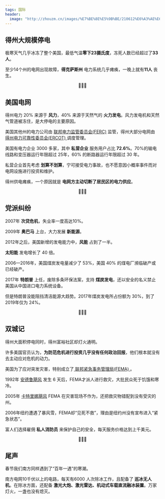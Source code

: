 ```yaml
---
tags: 国际
header:
  image: "http://zhouzm.cn/images/%E7%BE%8E%E5%9B%BE/210612%E6%A3%AE%E6%9E%97.jpg"
---
```


## 得州大规模停电

极寒天气几乎冰冻了整个美国，最低气温**零下23摄氏度**，冻死人数已经超过了**33人**。

至少14个州的电网出现故障，**得克萨斯州** 电力系统几乎瘫痪，一晚上就有**11人** 丧生。

<center>🍊🍊🍊</center>

## 美国电网

得州电力 20% 来源于 **风力**，40% 来源于天然气的 **火力发电**。风力发电机和天然气管道被冻住，是大停电的主要原因。

美国其他州的电力公司由 <u>联邦电力监管委员会(FERC)</u> 监管，得州大部分电网由 <u>得州电力可靠性委员会(ERCOT) </u> 调度管理。

美国有电力企业 3000 多家，其中 **私营企业** 服务用户占比 **72.6%**。70%的输电线路和变压器运行年限超过 25年，60% 的断路器运行年限超过 30 年。

私营企业首先考虑 **划算不划算**，宁可接受电力事故，也不愿意因小概率事件而对电网设施进行投资和维护。

得州供电瘫痪，一个原因就是 **电网方主动切断了居民区的电力供应**。

<center>🍊🍊🍊</center>

## 党派纠纷

2007年 **次贷危机**，失业率一度高达10%。

2009年 **奥巴马** 上台，大力发展 **新能源**。

2012年之后，美国新增的发电能力中，**风能** 占到了一半。

**太阳能** 发电增长了 40 倍。

2006—2016年，美国煤炭发电量减少了 53%，美国 40% 的煤电厂濒临破产或已经破产。

2017年 **特朗普** 上任，废除多条环保法案，支持 **煤炭发电**，还以安全的名义禁止美国从中国进口电力系统设备。

但是特朗普没能阻挡清洁能源大趋势。2017年煤炭发电所占份额为 30%，到了2019年仅为 24%。

<center>🍊🍊🍊</center>

## 双城记

得州大面积停电同时，得州富裕社区却灯火通明。

许多美国官员认为，**为防范危机进行投资几乎没有任何政治回报**，他们根本就没有去主动应对危机的动力。

美国为了应对突发灾害，特别成立了<u> 联邦紧急事务管理局(FEMA) </u>。

1992年 <u>安德鲁飓风</u> 发生 6 天后，FEMA才派人进行救灾，大批民众死于饥饿和寒冷。

2005年 <u>卡特里娜飓风</u> FEMA 在灾害现场不作为，还把救灾物错配到没有受灾的州。

2006年纽约遭遇了暴风雪，FEMA却“见死不救”，理由是纽约州没有宣布进入“紧急状态”。

富人们选择雇佣 **私人消防员** 来保护自己的安全，每天服务价格达到上千美元。

<center>🍊🍊🍊</center>

## 尾声

春节我们南方同样遇到了“百年一遇”的寒潮。

南方电网10千伏以上的电路，每天有6000 人次除冰工作，且配备了 **巡冰无人机**。在除冰方面，还配备 **激光大炮、激光雷达、机动式车载直流融冰装置**。万家灯火，一盏也没有熄灭。
